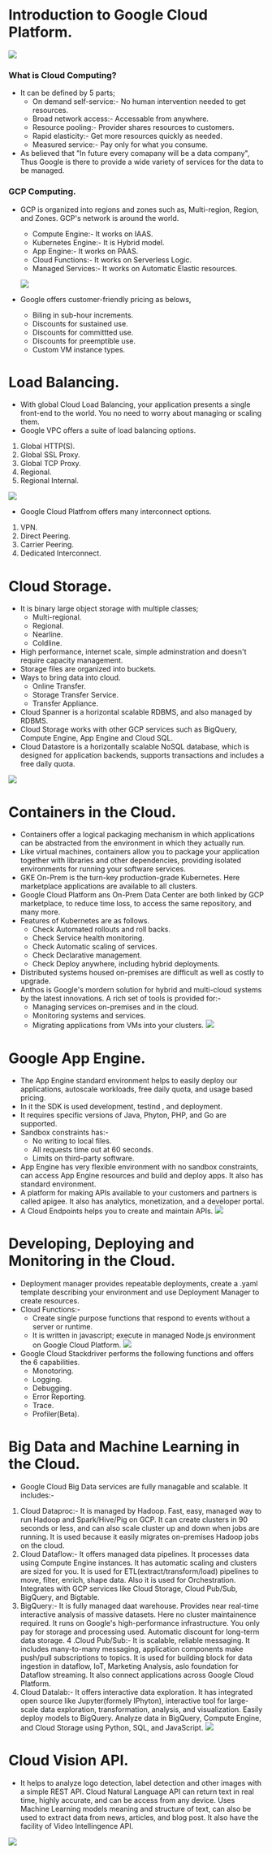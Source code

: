# Introduction to Google Cloud Platform.
![](https://www.eweek.com/imagesvr_ez/b2bezp/2018/07/1088GoogleCloud.jpg?alias=article_hero)
### What is Cloud Computing?
- It can be defined by 5 parts;
  - On demand self-service:- No human intervention needed to get resources.
  - Broad network access:- Accessable from anywhere.
  - Resource pooling:- Provider shares resources to customers. 
  - Rapid elasticity:- Get more resources quickly as needed. 
  - Measured service:- Pay only for what you consume. 
-  As believed that "In future every comapany will be a data company", Thus Google is there to provide a wide variety of services for the data to be managed. 

### GCP Computing.
- GCP is organized into regions and zones such as, Multi-region, Region, and Zones. GCP's network is around the world.
  - Compute Engine:- It works on IAAS.
  - Kubernetes Engine:- It is Hybrid model.
  - App Engine:- It works on PAAS.
  - Cloud Functions:- It works on Serverless Logic.
  - Managed Services:- It works on Automatic Elastic resources.
  
  ![](https://s3-ap-southeast-1.amazonaws.com/spaculus/cdns/images/google-cloud-img.jpg)
  
- Google offers customer-friendly pricing as belows,
  - Biling in sub-hour increments.
  - Discounts for sustained use.
  - Discounts for committted use.
  - Discounts for preemptible use.
  - Custom VM instance types.
 
# Load Balancing. 
- With global Cloud Load Balancing, your application presents a single front-end to the world. You no need to worry about managing or scaling them.
- Google VPC offers a suite of load balancing options.
1. Global HTTP(S).
2. Global SSL Proxy.
3. Global TCP Proxy.
4. Regional.
5. Regional Internal.

![](https://cloud.google.com/load-balancing/images/ilb-l7-tiers.svg)

- Google Cloud Platfrom offers many interconnect options.
1. VPN.
2. Direct Peering.
3. Carrier Peering.
4. Dedicated Interconnect.

# Cloud Storage.
- It is binary large object storage with multiple classes;
  - Multi-regional.
  - Regional.
  - Nearline.
  - Coldline.
- High performance, internet scale, simple adminstration and doesn't require capacity management.
- Storage files are organized into buckets.
- Ways to bring data into cloud.
  - Online Transfer.
  - Storage Transfer Service.
  - Transfer Appliance.
- Cloud Spanner is a horizontal scalable RDBMS, and also managed by RDBMS.
- Cloud Storage works with other GCP services such as BigQuery, Compute Engine, App Engine and Cloud SQL.
- Cloud Datastore is a horizontally scalable NoSQL database, which is designed for application backends, supports transactions and includes a free daily quota.

![](https://img.favpng.com/11/10/13/google-cloud-platform-cloud-computing-google-search-google-storage-cloud-storage-png-favpng-4Dfdcj6VwLBdcGHcPAXxZY61T.jpg)

# Containers in the Cloud.
- Containers offer a logical packaging mechanism in which applications can be abstracted from the environment in which they actually run.
- Like virtual machines, containers allow you to package your application together with libraries and other dependencies, providing isolated environments for running your software services. 
- GKE On-Prem is the turn-key production-grade Kubernetes. Here marketplace applications are available to all clusters.
- Google Cloud Platform ans On-Prem Data Center are both linked by GCP marketplace, to reduce time loss, to access the same repository, and many more.
- Features of Kubernetes are as follows.
  - Check Automated rollouts and roll backs.
  - Check Service health monitoring.
  - Check Automatic scaling of services.
  - Check Declarative management.
  - Check Deploy anywhere, including hybrid deployments.
- Distributed systems housed on-premises are difficult as well as costly to upgrade.
- Anthos is Google's mordern solution for hybrid and multi-cloud systems by the latest innovations. A rich set of tools is provided for:-
  - Managing services on-premises and in the cloud.
  - Monitoring systems and services.
  - Migrating applications from VMs into your clusters.
  ![](https://www.webopedia.com/imagesvr_ce/6603/google-container-engine.jpg)
  
# Google App Engine.
- The App Engine standard environment helps to easily deploy our applications, autoscale workloads, free daily quota, and usage based pricing.
- In it the SDK is used development, testind , and deployment.
- It requires specific versions of Java, Phyton, PHP, and Go are supported.
- Sandbox constraints has:-
  - No writing to local files.
  - All requests time out at 60 seconds.
  - Limits on third-party software.
- App Engine has very flexible environment with no sandbox constraints, can access App Engine resources and build and deploy apps. It also has standard environment. 
- A platform for making APIs available to your customers and partners is called apigee. It also has analytics, monetization, and a developer portal.
- A Cloud Endpoints helps you to create and maintain APIs.
![](https://miro.medium.com/max/2944/1*UGDwL8wVGWX3pYuYFai_eQ.png)

# Developing, Deploying and Monitoring in the Cloud.
- Deployment manager provides repeatable deployments, create a .yaml template describing your environment and use Deployment Manager to create resources.
- Cloud Functions:-
  - Create single purpose functions that respond to events without a server or runtime.
  - It is written in javascript; execute in managed Node.js environment on Google Cloud Platform.
  ![](https://cloud.google.com/solutions/images/deploying-production-ready-gitlab-on-gke-architecture.png)
- Google Cloud Stackdriver performs the following functions and offers the 6 capabilities.
  - Monotoring.
  - Logging.
  - Debugging.
  - Error Reporting.
  - Trace.
  - Profiler(Beta).
  
# Big Data and Machine Learning in the Cloud.
- Google Cloud Big Data services are fully managable and scalable. It includes:-
1. Cloud Dataproc:- It is managed by Hadoop. Fast, easy, managed way to run Hadoop and Spark/Hive/Pig on GCP. It can create clusters in 90 seconds or less, and can also scale cluster up and down when jobs are running. It is used because it easily migrates on-premises Hadoop jobs on the cloud. 
2. Cloud Dataflow:- It offers managed data pipelines. It processes data using Compute Engine instances. It has automatic scaling and clusters are sized for you. It is used for ETL(extract/transform/load) pipelines to move, filter, enrich, shape data. Also it is used for Orchestration. Integrates with GCP services like Cloud Storage, Cloud Pub/Sub, BigQuery, and Bigtable.
3. BigQuery:- It is fully managed daat warehouse. Provides near real-time interactive analysis of massive datasets. Here no cluster maintainence required. It runs on Google's high-performance infrastructure. You only pay for storage and processing used. Automatic discount for long-term data storage.
4 .Cloud Pub/Sub:- It is scalable, reliable messaging. It includes many-to-many messaging, application components make push/pull subscriptions to topics. It is used for building block for data ingestion in dataflow, IoT, Marketing Analysis, aslo foundation for Dataflow streaming. It also connect applications across Google Cloud Platform. 
5. Cloud Datalab:- It offers interactive data exploration. It has integrated open source like Jupyter(formely IPhyton), interactive tool for large-scale data exploration, transformation, analysis, and visualization. Easily deploy models to BigQuery. Analyze data in BigQuery, Compute Engine, and Cloud Storage using Python, SQL, and JavaScript.
![](https://image.slidesharecdn.com/googlecloudmachinelearning-170106083451/95/google-cloud-machine-learning-25-638.jpg?cb=1483693129)

# Cloud Vision API.
- It helps to analyze logo detection, label detection and other images with a simple REST API. Cloud Natural Language API can return text in real time, highly accurate, and can be access from any device. Uses Machine Learning models meaning and structure of text, can also be used to extract data from news, articles, and blog post. It also have the facility of Video Intellingence API. 

![](https://cloud.google.com/images/products/vision/image-search.svg)
